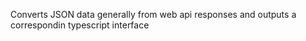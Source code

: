 Converts JSON data generally from web api responses and outputs a correspondin typescript interface
